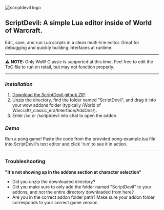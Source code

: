 ![scriptdevil logo](https://github.com/user-attachments/assets/712aaf0c-0d93-4054-ab86-a4726da1ce6d)

## ScriptDevil: A simple Lua editor inside of World of Warcraft.

Edit, save, and run Lua scripts in a clean multi-line editor. Great for debugging and quickly building interfaces at runtime.
___
⚠️ **NOTE:** Only WoW Classic is supported at this time. Feel free to edit the ToC file to run on retail, but may not function properly.
___ 

### *Installation*
1. [Download the ScriptDevil github ZIP](https://github.com/d05dev/scriptdevil-addon/archive/refs/heads/master.zip).
2. Unzip the directory, find the folder named "ScriptDevil", and drag it into your wow addons folder (typically /World of Warcraft/_classic_era/Interface/AddOns/).
3. Enter /sd or /scriptdevil into chat to open the addon.

### *Demo*
Run a pong game! Paste the code from the provided pong-example.lua file into ScriptDevil's text editor and click 'run' to see it in action.

----   
### Troubleshooting
**"It's not showing up in the addons section at character selection"**
- Did you unzip the downloaded directory?
- Did you make sure to only add the folder named "ScriptDevil" to your addons, and not the entire directory downloaded from here?
- Are you in the correct addon folder path? Make sure your addon folder corresponds to your correct game version.
  
